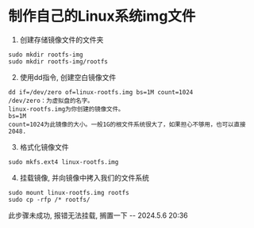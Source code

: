# 制作自己的Linux系统img文件

1. 创建存储镜像文件的文件夹

``` shell
sudo mkdir rootfs-img
sudo mkdir rootfs-img/rootfs
```



2. 使用dd指令, 创建空白镜像文件

``` shell
dd if=/dev/zero of=linux-rootfs.img bs=1M count=1024
/dev/zero：为虚拟盘的名字。
linux-rootfs.img为你创建的镜像文件。
bs=1M
count=1024为此镜像的大小。一般1G的根文件系统很大了，如果担心不够用，也可以直接2048.
```



3. 格式化镜像文件

``` shell
sudo mkfs.ext4 linux-rootfs.img
```



4. 挂载镜像, 并向镜像中拷入我们的文件系统

``` shell
sudo mount linux-rootfs.img rootfs
sudo cp -rfp /* rootfs/
```

此步骤未成功, 报错无法挂载, 搁置一下 -- 2024.5.6 20:36
